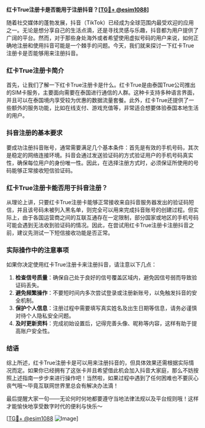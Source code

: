 **红卡True注册卡是否能用于注册抖音？[[TG💪+ @esim1088](https://t.me/s/esim1088)]**

随着社交媒体的蓬勃发展，抖音（TikTok）已经成为全球范围内最受欢迎的应用之一。无论是想分享自己的生活点滴，还是寻找灵感与乐趣，抖音都为用户提供了广阔的平台。然而，对于那些身处海外或者希望使用虚拟号码的用户来说，如何正确地注册和使用抖音可能是一个棘手的问题。今天，我们就来探讨一下红卡True注册卡是否能够用来注册抖音。

### 红卡True注册卡简介

首先，让我们了解一下红卡True注册卡是什么。红卡True是由泰国True公司推出的SIM卡服务，主要面向需要在泰国进行通信的人群。这种卡支持多种语言界面，并且可以在泰国境内享受较为优惠的数据流量套餐。此外，红卡True还提供了一些额外的服务功能，比如在线支付、游戏充值等，非常适合想要体验泰国本地生活的用户。

### 抖音注册的基本要求

要成功注册抖音账号，通常需要满足几个基本条件：首先是有效的手机号码，其次是稳定的网络连接环境。抖音会通过发送验证码的方式验证用户的手机号码真实性，确保每位用户的身份唯一性。因此，在选择注册方式时，必须保证所使用的号码能够正常接收短信验证码。

### 红卡True注册卡能否用于抖音注册？

从理论上讲，只要红卡True注册卡能够正常接收来自抖音服务器发出的验证码短信，并且该号码未被列入黑名单，则完全可以用来完成抖音账号的创建过程。但实际上，由于各国运营商之间的互联互通存在一定限制，部分国家或地区的手机号码可能会遇到无法收到验证码的情况。因此，在尝试用红卡True注册卡注册抖音之前，建议先测试一下短信接收功能是否正常。

### 实际操作中的注意事项

如果你决定使用红卡True注册卡来注册抖音，请注意以下几点：

1. **检查信号质量**：确保自己处于良好的信号覆盖区域内，避免因信号弱而导致验证码丢失。
2. **避免频繁操作**：不要短时间内多次尝试登录或注册新账号，以免触发抖音的安全机制。
3. **保护个人信息**：注册过程中需要填写真实姓名及出生日期等信息，请务必谨慎对待个人隐私安全问题。
4. **及时更新资料**：完成初始设置后，记得完善头像、昵称等内容，这样有助于提高账户安全性。

### 结语

综上所述，红卡True注册卡是可以用来注册抖音的，但具体效果还需根据实际情况而定。如果你已经拥有了这张卡并且希望借此机会加入抖音大家庭，那么不妨按照上述指南一步步来进行操作吧！当然啦，如果过程中遇到了任何困难也不要灰心丧气哦～毕竟互联网世界里总会有解决办法滴！

最后提醒大家一句——无论何时何地都要遵守当地法律法规以及平台规则哦！这样才能愉快地享受数字时代的便利与快乐～

[[TG💪+ @esim1088](https://t.me/s/esim1088) ![Image](https://i.postimg.cc/4NQfJmqS/Snipaste-2025-05-13-00-14-12.png)]
